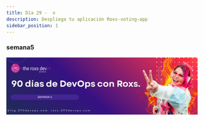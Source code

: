 ```yaml
---
title: Día 29 -  x
description: Despliega tu aplicación Roxs-voting-app
sidebar_position: 1
---
```


### semana5
![](../../static/images/banner/5.png)